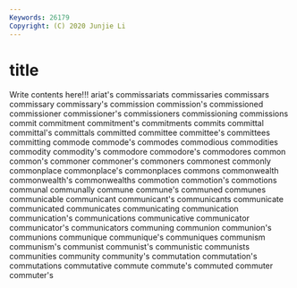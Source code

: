 ```yaml
---
Keywords: 26179
Copyright: (C) 2020 Junjie Li
---
```


# title

Write contents here!!!
ariat's 
commissariats 
commissaries 
commissars 
commissary 
commissary's 
commission 
commission's 
commissioned 
commissioner
commissioner's 
commissioners 
commissioning 
commissions 
commit 
commitment 
commitment's 
commitments 
commits 
committal
committal's 
committals 
committed 
committee 
committee's 
committees 
committing 
commode 
commode's 
commodes
commodious 
commodities 
commodity 
commodity's 
commodore 
commodore's 
commodores 
common 
common's 
commoner
commoner's 
commoners 
commonest 
commonly 
commonplace 
commonplace's 
commonplaces 
commons 
commonwealth 
commonwealth's
commonwealths 
commotion 
commotion's 
commotions 
communal 
communally 
commune 
commune's 
communed 
communes
communicable 
communicant 
communicant's 
communicants 
communicate 
communicated 
communicates 
communicating 
communication 
communication's
communications 
communicative 
communicator 
communicator's 
communicators 
communing 
communion 
communion's 
communions 
communique
communique's 
communiques 
communism 
communism's 
communist 
communist's 
communistic 
communists 
communities 
community
community's 
commutation 
commutation's 
commutations 
commutative 
commute 
commute's 
commuted 
commuter 
commuter's
